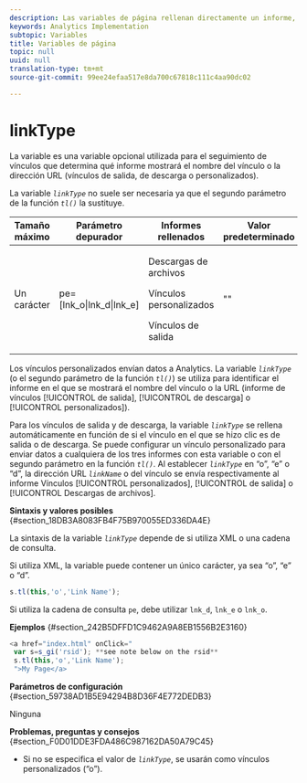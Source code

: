 ```yaml
---
description: Las variables de página rellenan directamente un informe, como pageName, Props de lista, Variables de lista, etc.
keywords: Analytics Implementation
subtopic: Variables
title: Variables de página
topic: null
uuid: null
translation-type: tm+mt
source-git-commit: 99ee24efaa517e8da700c67818c111c4aa90dc02

---
```




# linkType

La variable es una variable opcional utilizada para el seguimiento de vínculos que determina qué informe mostrará el nombre del vínculo o la dirección URL (vínculos de salida, de descarga o personalizados).


<!-- 

linkType.xml

 -->

La variable *`linkType`* no suele ser necesaria ya que el segundo parámetro de la función *`tl()`* la sustituye.

<table id="table_3D1A2FC1CECD4709BE2F9E32AC2DC730"> 
 <thead> 
  <tr> 
   <th class="entry"> Tamaño máximo </th> 
   <th class="entry"> Parámetro depurador </th> 
   <th class="entry"> Informes rellenados </th> 
   <th class="entry"> Valor predeterminado </th> 
  </tr> 
 </thead>
 <tbody> 
  <tr> 
   <td> Un carácter </td> 
   <td> pe=[lnk_o|lnk_d|lnk_e] </td> 
   <td> <p>Descargas de archivos </p> <p>Vínculos personalizados </p> <p>Vínculos de salida </p> </td> 
   <td> "" </td> 
  </tr> 
 </tbody> 
</table>

Los vínculos personalizados envían datos a Analytics. La variable *`linkType`* (o el segundo parámetro de la función *`tl()`*) se utiliza para identificar el informe en el que se mostrará el nombre del vínculo o la URL (informe de vínculos [!UICONTROL de salida], [!UICONTROL de descarga] o [!UICONTROL personalizados]).

Para los vínculos de salida y de descarga, la variable *`linkType`* se rellena automáticamente en función de si el vínculo en el que se hizo clic es de salida o de descarga. Se puede configurar un vínculo personalizado para enviar datos a cualquiera de los tres informes con esta variable o con el segundo parámetro en la función *`tl()`*. Al establecer *`linkType`* en “o”, “e” o “d”, la dirección URL *`linkName`* o del vínculo se envía respectivamente al informe Vínculos [!UICONTROL personalizados], [!UICONTROL de salida] o [!UICONTROL Descargas de archivos].

**Sintaxis y valores posibles** {#section_18DB3A8083FB4F75B970055ED336DA4E}

La sintaxis de la variable *`linkType`* depende de si utiliza XML o una cadena de consulta.

Si utiliza XML, la variable puede contener un único carácter, ya sea “o”, “e” o “d”.

```js
s.tl(this,'o','Link Name');
```

Si utiliza la cadena de consulta `pe`, debe utilizar `lnk_d`, `lnk_e` o `lnk_o`.

**Ejemplos** {#section_242B5DFFD1C9462A9A8EB1556B2E3160}

```js
<a href="index.html" onClick=" 
 var s=s_gi('rsid'); **see note below on the rsid** 
 s.tl(this,'o','Link Name'); 
 ">My Page</a> 
```

**Parámetros de configuración** {#section_59738AD1B5E94294B8D36F4E772DEDB3}

Ninguna

**Problemas, preguntas y consejos** {#section_F0D01DDE3FDA486C987162DA50A79C45}

* Si no se especifica el valor de *`linkType`*, se usarán como vínculos personalizados (“o”).
